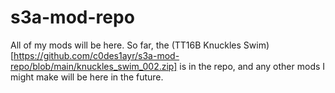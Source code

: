 # s3a-mod-repo
All of my mods will be here.
So far, the (TT16B Knuckles Swim)[https://github.com/c0des1ayr/s3a-mod-repo/blob/main/knuckles_swim_002.zip] is in the repo, and any other mods I might make will be here in the future.
